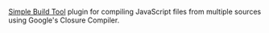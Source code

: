 [Simple Build Tool](http://www.scala-sbt.org/ "simple build tool") plugin for compiling JavaScript files from multiple sources using Google's Closure Compiler.
